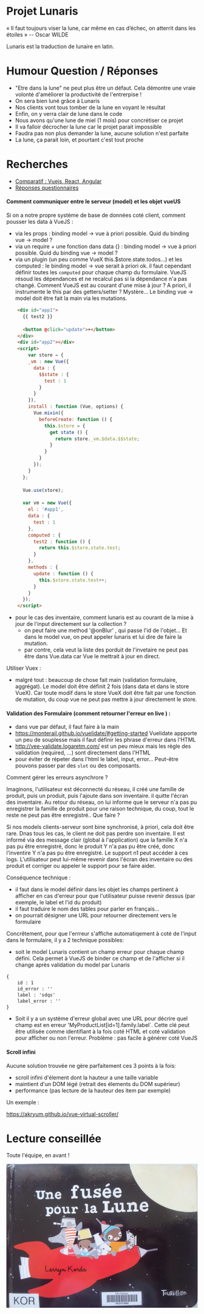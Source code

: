 # Projet Lunaris

« Il faut toujours viser la lune, car même en cas d’échec, on atterrit dans les étoiles »
-- Oscar WILDE

Lunaris est la traduction de lunaire en latin. 


# Humour Question / Réponses

- "Etre dans la lune" ne peut plus être un défaut. Cela démontre une vraie volonté d'améliorer la productivité de l'entrerpise !
- On sera bien luné grâce à Lunaris
- Nos clients vont tous tomber de la lune en voyant le résultat
- Enfin, on y verra clair de lune dans le code
- Nous avons qu'une lune de miel (1 mois)  pour concrétiser ce projet
- Il va falloir décrocher la lune car le projet parait impossible
- Faudra pas non plus demander la lune, aucune solution n'est parfaite
- La lune, ça parait loin, et pourtant c'est tout proche

# Recherches

- [Comparatif : Vuejs, React, Angular](https://docs.zoho.com/file/5j7aqe18432a5e6a9410da9968cd88667ef92)
- [Réponses questionnaires](https://docs.zoho.com/file/5mzbl8e23756df50b499cbf4fcc73f968988b)

#### Comment communiquer entre le serveur (model) et les objet vueUS

Si on a notre propre système de base de données coté client, comment pousser les data à VueJS :
 - via les props : binding model -> vue à priori possible. Quid du binding vue -> model ? 
 - via un require + une fonction dans data {} : binding model -> vue à priori possible. Quid du binding vue -> model ? 
 - via un plugin (un peu comme VueX this.$store.state.todos...) et les computed : le binding model -> vue  serait à priori ok. il faut cependant définir toutes les 
   `computed` pour chaque champ du formulaire. VueJS résoud les dépendances et ne recalcul pas si la dépendance n'a pas changé. 
   Comment VueJS est au courant d'une mise à jour ? A priori, il instrumente le this par des getters/setter ? Mystère...
   Le binding vue -> model doit être fait la main via les mutations.
   
```html
    <div id="app1">
      {{ test2 }}

      <button @click="update">+</button>
    </div>
    <div id="app2"></div>
    <script>
        var store = {
        _vm : new Vue({
          data : {
            $$state : {
              test : 1
            }
          }
        }),
        install : function (Vue, options) {
          Vue.mixin({ 
            beforeCreate: function () {
              this.$store = {
                get state () {
                  return store._vm.$data.$$state;
                }
              }
            } 
          });
        }
      };

      Vue.use(store);

      var vm = new Vue({
        el : '#app1',
        data : {
          test : 1
        },
        computed : {
          test2 : function () {
            return this.$store.state.test;
          }
        },
        methods : {
          update : function () {
            this.$store.state.test++;
          }
        }
      });
    </script>
```

- pour le cas des inventaire, comment lunaris est au courant de la mise à jour de l'input directement sur la collection ?
  - on peut faire une method '@onBlur' , qui passe l'id de l'objet... Et dans le model vue, on peut appeler lunaris et lui dire de faire la mutation.
  - par contre, cela veut la liste des porduit de l'invetaire ne peut pas être dans Vue.data car Vue le mettrait à jour en direct.


Utiliser Vuex : 
 - malgré tout : beaucoup de chose fait main (validation formulaire, aggrégat). Le model doit être définit 2 fois (dans data et dans le store VueX). Car toute modif dans le store VueX doit être fait 
   par une fonction de mutation, du coup vue ne peut pas mettre à jour directement le store.




#### Validation des Formulaire (comment retourner l'erreur en live ) :
 - dans vue par défaut, il faut faire à la main
 - https://monterail.github.io/vuelidate/#getting-started Vuelidate appporte un peu de souplesse mais il faut définir les phrase d'erreur dans l'HTML
 - http://vee-validate.logaretm.com/ est un peu mieux mais les règle des validation (required, ...) sont directement dans l'HTML
 - pour éviter de répeter dans l'html le label, input, error... Peut-être pouvons passer par des `slot`  ou des composants.


Comment gérer les erreurs asynchrore ?

 Imaginons, l'utilisateur est déconnecté du réseau, il créé une famille de produit, puis un produit, puis l'ajoute dans son inventaire. 
  il quitte l'écran des inventaire. Au retour du réseau, on lui informe que le serveur n'a pas pu enregistrer la famille de produit pour 
  une raison technique, du coup, tout le reste ne peut pas être enregistré.. Que faire ?
  
 Si nos models clients-serveur sont bine synchronisé,  à priori, cela doit être rare.
 Dnas tous les cas, le client ne doit pas perdre son inventaire.
 Il est informé via des message clair (global à l'application) que la famille X n'a pas pu être enregistré, donc le produit Y n'a pas pu être créé, donc l'inventire Y n'a pas pu être enregistré.
 Le support n1 peut accéder à ces logs.
 L'utilisateur peut lui-même revenir dans l'écran des inventaire ou des produit et corriger ou appeler le support pour se faire aider.
 
Conséquence technique  : 
  - il faut dans le model définir dans les objet les champs pertinent à afficher en cas d'erreur pour que l'utilisateur puisse revenir dessus (par exemple, le label et l'id du produit)
  - il faut traduire le nom des tables pour parler en français...
  - on pourrait désigner une URL pour retourner directement vers le formulaire
 
Concrêtement, pour que l'errreur s'affiche automatiqement à coté de l'input dans le formulaire, il y a 2 technique possibles: 

 - soit le model Lunaris contient un champ erreur pour chaque champ défini. Cela permet à VueJS de binder ce champ et de l'afficher si il change après validation 
   du model par Lunaris

```
{
    id : 1
    id_error : ''
    label : 'sdqs' 
    label_error : ''
}
```
  - Soit il y a un système d'erreur global avec une URL pour décrire quel champ est en erreur 'MyProductList[id=1].family.label`. Cette clé peut être utilisée comme 
    identifiant à la fois coté HTML et coté validation pour afficher ou non l'erreur. Problème  : pas facile à générer coté VueJS



#### Scroll infini


Aucune solution trouvée ne gère parfaitement ces 3 points à la fois:
- scroll infini d'élement dont la hauteur a une taille variable
- maintient d'un DOM légé (retrait des élements du DOM supérieur)
- performance (pas lecture de la hauteur des item par exemple)

Un exemple : 

https://akryum.github.io/vue-virtual-scroller/


# Lecture conseillée

Toute l'équipe, en avant  !

![alt text](images/lecture.jpg)